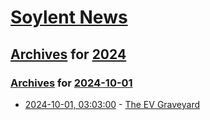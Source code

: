 # [Soylent News](../../../README.md)

## [Archives](../../index.md) for [2024](../index.md)

### [Archives](../../index.md) for [2024-10-01](index.md)

* [2024-10-01, 03:03:00](https://soylentnews.org/article.pl?sid=24/09/29/1915243&from=rss) - [The EV Graveyard](https://soylentnews.org/article.pl?sid=24/09/29/1915243&from=rss)

